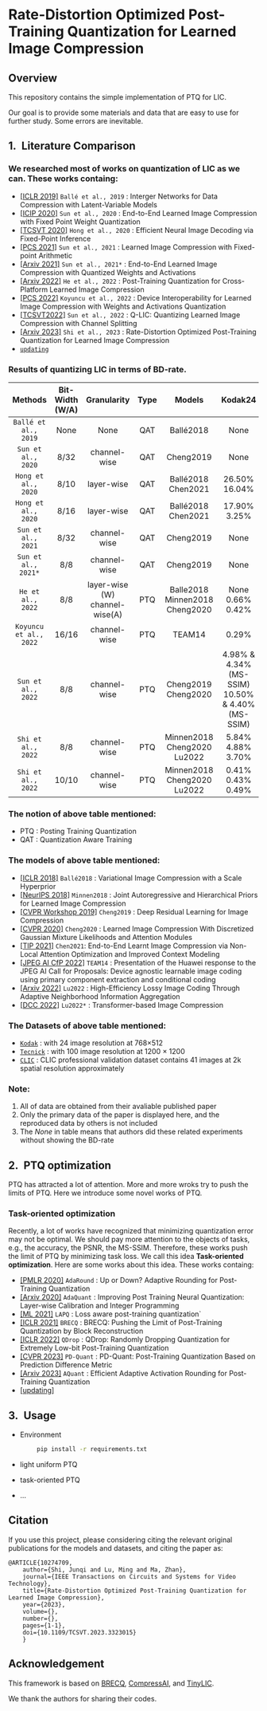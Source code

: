 # Rate-Distortion Optimized Post-Training Quantization for Learned Image Compression




## Overview
This repository contains the simple implementation of PTQ for LIC.

Our goal is to provide some materials and data that are easy to use for further study. Some errors are inevitable.



## 1.&ensp;Literature Comparison
### We researched most of works on quantization of LIC as we can. These works containg:
* [[ICLR 2019]](https://openreview.net/forum?id=S1zz2i0cY7) `Ballé et al., 2019` : Interger Networks for Data Compression with Latent-Variable Models
* [[ICIP 2020]](https://ieeexplore.ieee.org/abstract/document/9190805) `Sun et al., 2020` : End-to-End Learned Image Compression with Fixed Point Weight Quantization
* [[TCSVT 2020]](https://ieeexplore.ieee.org/abstract/document/9270012) `Hong et al., 2020` : Efficient Neural Image Decoding via Fixed-Point Inference
* [[PCS 2021]](https://ieeexplore.ieee.org/abstract/document/9477496)  `Sun et al., 2021` : Learned Image Compression with Fixed-point Arithmetic
* [[Arxiv 2021]](https://arxiv.org/abs/2111.09348) `Sun et al., 2021*` : End-to-End Learned Image Compression with Quantized Weights and Activations
* [[Arxiv 2022]](https://arxiv.org/abs/2202.07513) `He et al., 2022` : Post-Training Quantization for Cross-Platform Learned Image Compression
* [[PCS 2022]](https://ieeexplore.ieee.org/abstract/document/10018040) `Koyuncu et al., 2022` : Device Interoperability for Learned Image Compression with Weights and Activations Quantization
* [[TCSVT2022]](https://ieeexplore.ieee.org/abstract/document/9997555) `Sun et al., 2022` : Q-LIC: Quantizing Learned Image Compression with Channel Splitting
* [[Arxiv 2023]](https://arxiv.org/pdf/2211.02854v2.pdf) `Shi et al., 2023` : Rate-Distortion Optimized Post-Training Quantization for Learned Image Compression
* [`updating`]()

### Results of quantizing LIC in terms of BD-rate.

|        Methods       | Bit-Width (W/A) | Granularity  |  Type  |           Models          |  Kodak24 | 
| :------------------: | :-------------: | :----------: | :----: | :-----------------------: | :------: | 
| `Ballé et al., 2019` |       None      |     None     |   QAT  |        Ballé2018          |   None   |
|  `Sun et al., 2020`  |       8/32      | channel-wise |   QAT  |        Cheng2019          |   None   |
|  `Hong et al., 2020` |       8/10      |  layer-wise  |   QAT  |  Ballé2018 <br> Chen2021  |  26.50% <br> 16.04%   |
|  `Hong et al., 2020` |       8/16      |  layer-wise  |   QAT  |  Ballé2018 <br> Chen2021  |  17.90% <br> 3.25%    |
|  `Sun et al., 2021`  |       8/32      | channel-wise |   QAT  |        Cheng2019          |          None         |
|  `Sun et al., 2021*` |       8/8       | channel-wise |   QAT  |        Cheng2019          |          None         |
|   `He et al., 2022`  |       8/8       | layer-wise (W) <br> channel-wise(A) |   PTQ  | Balle2018 <br> Minnen2018 <br> Cheng2020 |  None <br> 0.66% <br> 0.42% |
|`Koyuncu et al., 2022`|      16/16      | channel-wise |   PTQ  |         TEAM14            |          0.29%        |
|  `Sun et al., 2022`  |       8/8       | channel-wise |   PTQ  | Cheng2019 <br> Cheng2020   |  4.98% & 4.34% (MS-SSIM) <br> 10.50% & 4.40% (MS-SSIM)        |
|  `Shi et al., 2022`  |       8/8       | channel-wise |   PTQ  | Minnen2018 <br> Cheng2020 <br> Lu2022  |  5.84% <br> 4.88% <br> 3.70%   |
|  `Shi et al., 2022`  |      10/10      | channel-wise |   PTQ  | Minnen2018 <br> Cheng2020 <br> Lu2022  |  0.41% <br> 0.43% <br> 0.49%| 1.22% <br> 0.65% <br> 1.03% |

### The notion of above table mentioned:
* PTQ : Posting Training Quantization
* QAT : Quantization Aware Training


### The models of above table mentioned:
* [[ICLR 2018]](https://arxiv.org/abs/1802.01436) `Ballé2018` : Variational Image Compression with a Scale Hyperprior
* [[NeurIPS 2018]](https://proceedings.neurips.cc/paper/2018/hash/53edebc543333dfbf7c5933af792c9c4-Abstract.html) `Minnen2018` : Joint Autoregressive and Hierarchical Priors for Learned Image Compression
* [[CVPR Workshop 2019]](https://arxiv.org/abs/1906.09731) `Cheng2019` : Deep Residual Learning for Image Compression
* [[CVPR 2020]](https://openaccess.thecvf.com/content_CVPR_2020/html/Cheng_Learned_Image_Compression_With_Discretized_Gaussian_Mixture_Likelihoods_and_Attention_CVPR_2020_paper.html) `Cheng2020` : Learned Image Compression With Discretized Gaussian Mixture Likelihoods and Attention Modules
* [[TIP 2021]](https://ieeexplore.ieee.org/document/9359473) `Chen2021`: End-to-End Learnt Image Compression via Non-Local Attention Optimization and Improved Context Modeling
* [[JPEG AI CfP 2022]](https://jpeg.org/jpegai/) `TEAM14` : Presentation of the Huawei response to the JPEG AI Call for Proposals: Device agnostic learnable image 								coding using primary component extraction and conditional coding
* [[Arxiv 2022]](https://arxiv.org/abs/2204.11448) `Lu2022` : High-Efficiency Lossy Image Coding Through Adaptive Neighborhood Information Aggregation
* [[DCC 2022]](https://arxiv.org/abs/2111.06707) `Lu2022*` : Transformer-based Image Compression

### The Datasets of above table mentioned:
* [`Kodak`](https://r0k.us/graphics/kodak/) : with 24 image resolution at 768×512 
* [`Tecnick`](https://tecnick.com/?aiocp) : with 100 image resolution at 1200 × 1200
* [`CLIC`](http://compression.cc/tasks/#image) :  CLIC professional validation dataset contains 41 images at 2k spatial resolution approximately

### Note:
1) All of data are obtained from their avaliable published paper
2) Only the primary data of the paper is displayed here, and the reproduced data by others is not included
3) The *None* in table means that authors did these related experiments without showing the BD-rate




## 2.&ensp;PTQ optimization

PTQ has attracted a lot of attention. More and more wroks try to push the limits of PTQ. Here we introduce some novel works of PTQ.

### Task-oriented optimization
Recently, a lot of works have recognized that minimizing quantization error may not be optimal. We should pay more attention to the objects of tasks, e.g., the accuracy, the PSNR, the MS-SSIM. Therefore, these works push the limit of PTQ by minimizing task loss. We call this idea **Task-oriented optimization**.  Here are some works about this idea. These works containg:

* [[PMLR 2020]](https://proceedings.mlr.press/v119/nagel20a) `AdaRound` : Up or Down? Adaptive Rounding for Post-Training Quantization
* [[Arxiv 2020]](https://arxiv.org/abs/2006.10518) `AdaQuant` : Improving Post Training Neural Quantization: Layer-wise Calibration and Integer Programming
* [[ML 2021]](https://link.springer.com/article/10.1007/s10994-021-06053-z) `LAPQ` : Loss aware post-training quantization`
* [[ICLR 2021]](https://arxiv.org/abs/2102.05426) `BRECQ` : BRECQ: Pushing the Limit of Post-Training Quantization by Block Reconstruction
* [[ICLR 2022]](https://arxiv.org/abs/2203.05740) `QDrop` : QDrop: Randomly Dropping Quantization for Extremely Low-bit Post-Training Quantization
* [[CVPR 2023]](https://arxiv.org/abs/2212.07048) `PD-Quant` : PD-Quant: Post-Training Quantization Based on Prediction Difference Metric
* [[Arxiv 2023]](https://arxiv.org/abs/2208.11945) `AQuant` : Efficient Adaptive Activation Rounding for Post-Training Quantization
* [[updating]]()




## 3.&ensp;Usage

* Environment
```bash
        pip install -r requirements.txt
```

* light uniform PTQ

* task-oriented PTQ

* ...



## Citation

If you use this project, please considering citing the relevant original publications for the models and datasets, and citing the paper as:

	@ARTICLE{10274709,
  		author={Shi, Junqi and Lu, Ming and Ma, Zhan},
  		journal={IEEE Transactions on Circuits and Systems for Video Technology}, 
  		title={Rate-Distortion Optimized Post-Training Quantization for Learned Image Compression}, 
  		year={2023},
  		volume={},
  		number={},
  		pages={1-1},
  		doi={10.1109/TCSVT.2023.3323015}
    	}





## Acknowledgement
This framework is based on [BRECQ](https://github.com/yhhhli/BRECQ), [CompressAI](https://github.com/InterDigitalInc/CompressAI/), and [TinyLIC](https://github.com/lumingzzz/TinyLIC).

We thank the authors for sharing their codes.

